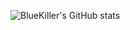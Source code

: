 ![BlueKiller's GitHub stats](https://github-readme-stats.vercel.app/api?username=Blue-Killer87&show_icons=true&theme=transparent)

